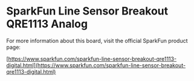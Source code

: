 #  SparkFun Line Sensor Breakout QRE1113 Analog

For more information about this board, visit the official SparkFun product page:

[https://www.sparkfun.com/sparkfun-line-sensor-breakout-qre1113-digital.html](https://www.sparkfun.com/sparkfun-line-sensor-breakout-qre1113-digital.html)
